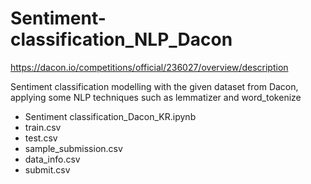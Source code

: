 # Sentiment-classification_NLP_Dacon

https://dacon.io/competitions/official/236027/overview/description

Sentiment classification modelling with the given dataset from Dacon, applying some NLP techniques such as lemmatizer and word_tokenize

- Sentiment classification_Dacon_KR.ipynb
- train.csv
- test.csv
- sample_submission.csv
- data_info.csv
- submit.csv
